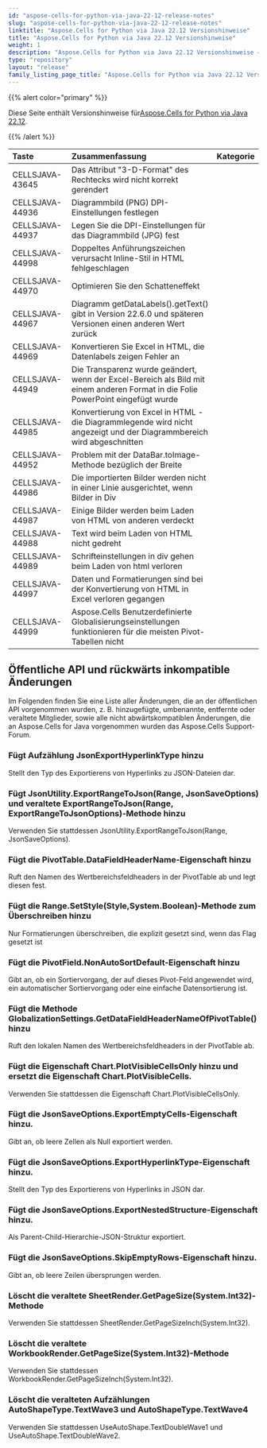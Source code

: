 ```yaml
---
id: "aspose-cells-for-python-via-java-22-12-release-notes"
slug: "aspose-cells-for-python-via-java-22-12-release-notes"
linktitle: "Aspose.Cells for Python via Java 22.12 Versionshinweise"
title: "Aspose.Cells for Python via Java 22.12 Versionshinweise"
weight: 1
description: "Aspose.Cells for Python via Java 22.12 Versionshinweise – the latest updates and fixes."
type: "repository"
layout: "release"
family_listing_page_title: "Aspose.Cells for Python via Java 22.12 Versionshinweise"
---
```

{{% alert color="primary" %}}

 Diese Seite enthält Versionshinweise für[Aspose.Cells for Python via Java 22.12](https://releases.aspose.com/cells/python-java/new-releases/aspose.cells-for-python-via-java-22.12/).

{{% /alert %}}

|**Taste**|**Zusammenfassung**|**Kategorie**|
|:- |:- |:- |
|CELLSJAVA-43645|Das Attribut "3-D-Format" des Rechtecks wird nicht korrekt gerendert|
|CELLSJAVA-44936|Diagrammbild (PNG) DPI-Einstellungen festlegen|
|CELLSJAVA-44937|Legen Sie die DPI-Einstellungen für das Diagrammbild (JPG) fest|
|CELLSJAVA-44998|Doppeltes Anführungszeichen verursacht Inline-Stil in HTML fehlgeschlagen|
|CELLSJAVA-44970|Optimieren Sie den Schatteneffekt|
|CELLSJAVA-44967|Diagramm getDataLabels().getText() gibt in Version 22.6.0 und späteren Versionen einen anderen Wert zurück|
|CELLSJAVA-44969|Konvertieren Sie Excel in HTML, die Datenlabels zeigen Fehler an|
|CELLSJAVA-44949|Die Transparenz wurde geändert, wenn der Excel-Bereich als Bild mit einem anderen Format in die Folie PowerPoint eingefügt wurde|
|CELLSJAVA-44985|Konvertierung von Excel in HTML - die Diagrammlegende wird nicht angezeigt und der Diagrammbereich wird abgeschnitten|
|CELLSJAVA-44952|Problem mit der DataBar.toImage-Methode bezüglich der Breite|
|CELLSJAVA-44986| Die importierten Bilder werden nicht in einer Linie ausgerichtet, wenn Bilder in Div|
|CELLSJAVA-44987|Einige Bilder werden beim Laden von HTML von anderen verdeckt|
|CELLSJAVA-44988|Text wird beim Laden von HTML nicht gedreht|
|CELLSJAVA-44989|Schrifteinstellungen in div gehen beim Laden von html verloren|
|CELLSJAVA-44997|Daten und Formatierungen sind bei der Konvertierung von HTML in Excel verloren gegangen|
|CELLSJAVA-44999|Aspose.Cells Benutzerdefinierte Globalisierungseinstellungen funktionieren für die meisten Pivot-Tabellen nicht|

## **Öffentliche API und rückwärts inkompatible Änderungen**

Im Folgenden finden Sie eine Liste aller Änderungen, die an der öffentlichen API vorgenommen wurden, z. B. hinzugefügte, umbenannte, entfernte oder veraltete Mitglieder, sowie alle nicht abwärtskompatiblen Änderungen, die an Aspose.Cells for Java vorgenommen wurden das Aspose.Cells Support-Forum.

### **Fügt Aufzählung JsonExportHyperlinkType hinzu**

Stellt den Typ des Exportierens von Hyperlinks zu JSON-Dateien dar.

### **Fügt JsonUtility.ExportRangeToJson(Range, JsonSaveOptions) und veraltete ExportRangeToJson(Range, ExportRangeToJsonOptions)-Methode hinzu**

Verwenden Sie stattdessen JsonUtility.ExportRangeToJson(Range, JsonSaveOptions).

### **Fügt die PivotTable.DataFieldHeaderName-Eigenschaft hinzu**

Ruft den Namen des Wertbereichsfeldheaders in der PivotTable ab und legt diesen fest.

### **Fügt die Range.SetStyle(Style,System.Boolean)-Methode zum Überschreiben hinzu**

Nur Formatierungen überschreiben, die explizit gesetzt sind, wenn das Flag gesetzt ist

### **Fügt die PivotField.NonAutoSortDefault-Eigenschaft hinzu**

Gibt an, ob ein Sortiervorgang, der auf dieses Pivot-Feld angewendet wird, ein automatischer Sortiervorgang oder eine einfache Datensortierung ist.

### **Fügt die Methode GlobalizationSettings.GetDataFieldHeaderNameOfPivotTable() hinzu**

Ruft den lokalen Namen des Wertbereichsfeldheaders in der PivotTable ab.

### **Fügt die Eigenschaft Chart.PlotVisibleCellsOnly hinzu und ersetzt die Eigenschaft Chart.PlotVisibleCells.**

Verwenden Sie stattdessen die Eigenschaft Chart.PlotVisibleCellsOnly.

### **Fügt die JsonSaveOptions.ExportEmptyCells-Eigenschaft hinzu.**

Gibt an, ob leere Zellen als Null exportiert werden.

### **Fügt die JsonSaveOptions.ExportHyperlinkType-Eigenschaft hinzu.**

Stellt den Typ des Exportierens von Hyperlinks in JSON dar.

### **Fügt die JsonSaveOptions.ExportNestedStructure-Eigenschaft hinzu.**

Als Parent-Child-Hierarchie-JSON-Struktur exportiert.

### **Fügt die JsonSaveOptions.SkipEmptyRows-Eigenschaft hinzu.**

Gibt an, ob leere Zeilen übersprungen werden.

### **Löscht die veraltete SheetRender.GetPageSize(System.Int32)-Methode**

Verwenden Sie stattdessen SheetRender.GetPageSizeInch(System.Int32).

### **Löscht die veraltete WorkbookRender.GetPageSize(System.Int32)-Methode**

Verwenden Sie stattdessen WorkbookRender.GetPageSizeInch(System.Int32).

### **Löscht die veralteten Aufzählungen AutoShapeType.TextWave3 und AutoShapeType.TextWave4**

Verwenden Sie stattdessen UseAutoShape.TextDoubleWave1 und UseAutoShape.TextDoubleWave2.